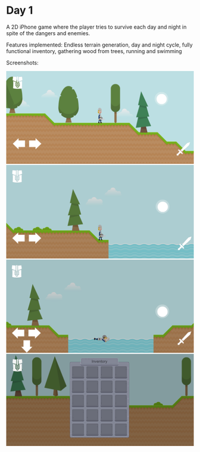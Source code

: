 # Day 1

A 2D iPhone game where the player tries to survive each day and night in spite of the dangers and enemies. 

Features implemented: Endless terrain generation, day and night cycle, fully functional inventory, gathering wood from trees, running and swimming

Screenshots:

![Alt text](/Images/Image1.png?raw=true)
![Alt text](/Images/Image2.png?raw=true)
![Alt text](/Images/Image3.png?raw=true)
![Alt text](/Images/Image4.png?raw=true)
